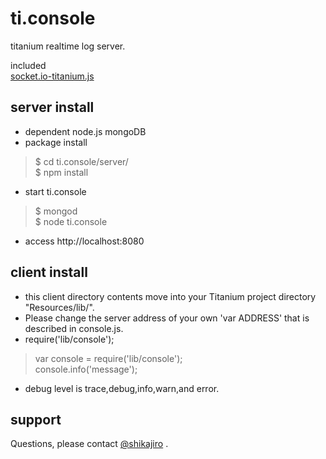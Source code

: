 ti.console
==========

titanium realtime log server.

included  
[socket.io-titanium.js](https://github.com/nowelium/socket.io-titanium)

server install
---------------
* dependent node.js mongoDB
* package install
> $ cd ti.console/server/  
> $ npm install
* start ti.console
> $ mongod  
> $ node ti.console
* access http://localhost:8080

client install
---------------
* this client directory contents move into your Titanium project directory "Resources/lib/".
* Please change the server address of your own 'var ADDRESS' that is described in console.js.
* require('lib/console');
> var console = require('lib/console');  
> console.info('message');
* debug level is trace,debug,info,warn,and error.

support
---------------
Questions, please contact [@shikajiro](http://www.twitter.com/shikajiro) .
